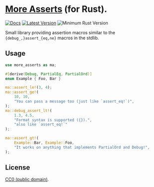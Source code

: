 # [More Asserts](https://crates.io/crates/more-asserts) (for Rust).

[![Docs](https://docs.rs/more-asserts/badge.svg)](https://docs.rs/more-asserts)
[![Latest Version](https://img.shields.io/crates/v/arcstr.svg)](https://crates.io/crates/more-asserts)
![Minimum Rust Version](https://img.shields.io/badge/MSRV%201.46.0-blue.svg)

Small library providing assertion macros similar to the `{debug_,}assert_{eq,ne}` macros in the stdlib.

## Usage

```rust
use more_asserts as ma;

#[derive(Debug, PartialEq, PartialOrd)]
enum Example { Foo, Bar }

ma::assert_le!(3, 4);
ma::assert_ge!(
    10, 10,
    "You can pass a message too (just like `assert_eq!`)",
);
ma::debug_assert_lt!(
    1.3, 4.5,
    "Format syntax is supported ({}).",
    "also like `assert_eq!`"
);

ma::assert_gt!(
    Example::Bar, Example::Foo,
    "It works on anything that implements PartialOrd and Debug!",
);
```

## License

[CC0 (public domain)](https://creativecommons.org/publicdomain/zero/1.0/).
